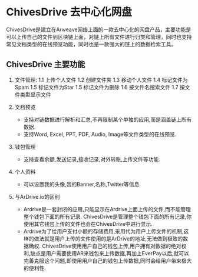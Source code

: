 # ChivesDrive 去中心化网盘

ChivesDrive是建立在Arweave网络上面的一款去中心化的网盘产品，主要功能是可以上传自己的文件到区块链上面，对链上所有文件进行归类和管理，同时也支持常见文档类型的在线预览功能，同时也是一款强大的链上的数据检索工具。

## ChivesDrive 主要功能

1. 文件管理:
    1.1 上传个人文件
    1.2 创建文件夹
    1.3 移动个人文件
    1.4 标记文件为Spam
    1.5 标记文件为Star
    1.5 标记文件为删除
    1.6 按文件名搜索文件
    1.7 按文件类型显示文件

2. 文档预览
    - 支持对链数据进行解析和汇总,不再限制某个单独的应用,而是涵盖链上所有数据.
    - 支持Word, Excel, PPT, PDF, Audio, Image等文件类型的在线预览.

3. 钱包管理
    - 支持查看余额,发送记录,接收记录,对外转账,上传文件等功能.

4. 个人资料
    - 可以设置我的头像,我的Banner,名称,Twitter等信息.

5. 与ArDrive.io的区别
    - Ardrive是一套封闭的应用,只能显示在Ardrive上面上传的文件,而不能管理整个钱包下面的所有记录. ChivesDrive是管理整个钱包下面的所有记录,你使用其它钱包上传的文件也会在ChivesDrive中进行显示.
    - Ardrive为了给用户支付小额的存储费用,采用代为用户上传文件的机制,这样的做法就是用户上传的文件使用的是ArDrive的地址,无法做到极致的数据确权. ChivesDrive使用用户自己的钱包上传,用户拥有对数据的绝对权利,缺点是用户需要使用AR来钱包来上传数据,再加上EverPay以后,就可以完善克服这个问题,即使用用户自己的钱包上传数据,同时会给用户带来极大的便利性.